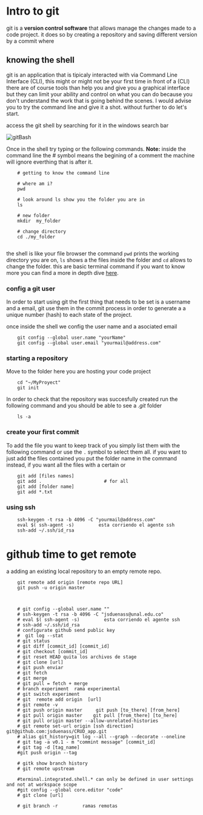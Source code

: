 
# Intro to git
git is a **version control software** that allows manage the changes made to a code project. it does so by creating a repository and saving different version by a commit where

## knowing the shell
git is an application that is tipicaly interacted with via Command Line Interface (CLI), this might or might not be your first time in front of a (CLI) there are of course tools than help you and give you a graphical interface but they can limit your ability and control on what you can do because you don't understand the work that is going behind the scenes. I would advise you to try the command line and give it a shot. without further to do let's start.

access the git shell by searching for it in the windows search bar

![gitBash](images/git_and_github/openingGitBash.png )

Once in the  shell try typing or the following commands. __Note:__ inside the command line the # symbol means the begining of a comment the machine will ignore everthing that is after it.
 
```shell
    # getting to know the command line 
    
	# where am i?
    pwd
	
	# look around ls show you the folder you are in
	ls
	
	# new folder 
	mkdir  my_folder
	
	# change directory
	cd ./my_folder
	
```

the shell is like your file browser  the command `pwd` prints the working directory you are on,  `ls` shows a the files inside the folder and `cd` allows to change the folder. this are basic terminal command if you want to know more you can find a more in depth dive [here]().


### config a git user 
In order to start using git the first thing that needs to be set is a username and a email, git use them in the commit process in order to generate a a unique number (hash) to each state of the project.

once inside the shell we config the user name and a asociated email

```shell
    git config --global user.name "yourName"
    git config --global user.email "yourmail@address.com"
```

### starting a repository

Move to the folder here you are hosting your code project

```shell
    cd "~/MyProyect"
    git init 
```

In order to check that the repository was succesfully created  run the following command and you should be able to see a  *.git*  folder

```shell
    ls -a
```

### create your first commit

To add the file you want to keep track of you simply list them with the following command or use the `.` symbol to select them all. if you want to just add the files contained you put the folder name in the command instead, if you want all the files with a certain  or 

```
    git add [files names]
    git add .                       # for all 
	git add [folder name]
	git add *.txt 
```

### using ssh 

```
    ssh-keygen -t rsa -b 4096 -C "yourmail@address.com"
    eval $( ssh-agent -s)         esta corriendo el agente ssh
    ssh-add ~/.ssh/id_rsa 
```



# github time to get remote



a adding an existing local repository to an empty remote repo.
```
	git remote add origin [remote repo URL]
	git push -u origin master
```


```


    # git config --global user.name ""
    # ssh-keygen -t rsa -b 4096 -C "jsduenass@unal.edu.co"
    # eval $( ssh-agent -s)         esta corriendo el agente ssh
    # ssh-add ~/.ssh/id_rsa
    # configurate github send public key
    #  git log --stat
    # git status
    # git diff [commit_id] [commit_id]
    # git checkout [commit_id]
    # git reset HEAD quita los archivos de stage
    # git clone [url]
    # git push enviar
    # git fetch
    # git merge
    # git pull = fetch + merge
    # branch experiment  rama experimental
    # git switch experiment
    # git  remote add origin  [url] 
    # git remote -v
    # git push origin master     git push [to_there] [from_here]
    # git pull origin master    git pull [from_there] [to_here]
    # git pull origin master --allow-unrelated-histories
    # git remote set-url origin [ssh direction] git@github.com:jsduenass/CRUD_app.git
    # alias git_history=git log --all --graph --decorate --oneline
    # git tag -a v0.1 - m "commint message" [commit_id]
    # git tag -d [tag_name]
    #git push origin --tag

    # gitk show branch history
    # git remote upstream

    #terminal.integrated.shell.* can only be defined in user settings and not at workspace scope
    #git config --global core.editor "code"
    # git clone [url]

    # git branch -r         ramas remotas
```

